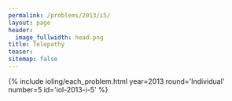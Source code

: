 ```yaml
---
permalink: /problems/2013/i5/
layout: page
header:
  image_fullwidth: head.png
title: Telepathy
teaser: 
sitemap: false
---
```


{% include ioling/each_problem.html year=2013 round='Individual' number=5 id='iol-2013-i-5' %}